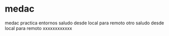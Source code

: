 # medac
medac practica entornos
saludo desde local para remoto
otro saludo desde local para remoto
xxxxxxxxxxxx